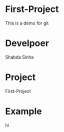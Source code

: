 # First-Project
This is a demo for git


# Develpoer
Shabda Sinha

# Project
First-Project

# Example
hi